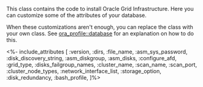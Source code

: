 This class contains the code to install Oracle Grid Infrastructure.
Here you can customize some of the attributes of your database.

When these customizations aren't enough, you can replace the class with your own class. See [ora_profile::database](./database.html) for an explanation on how to do this.

<%- include_attributes [
  :version,
  :dirs,
  :file_name,
  :asm_sys_password,
  :disk_discovery_string,
  :asm_diskgroup,
  :asm_disks,
  :configure_afd,
  :grid_type,
  :disks_failgroup_names,
  :cluster_name,
  :scan_name,
  :scan_port,
  :cluster_node_types,
  :network_interface_list,
  :storage_option,
  :disk_redundancy,
  :bash_profile,
]%>

